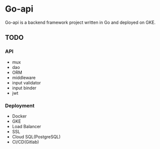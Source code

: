 # Go-api

Go-api is a backend framework project written in Go and deployed on GKE.

## TODO

### API

* mux
* dao
* ORM
* middleware
* input validator
* input binder
* jwt

### Deployment

* Docker
* GKE
* Load Balancer
* SSL
* Cloud SQL(PostgreSQL)
* CI/CD(Gitlab)

